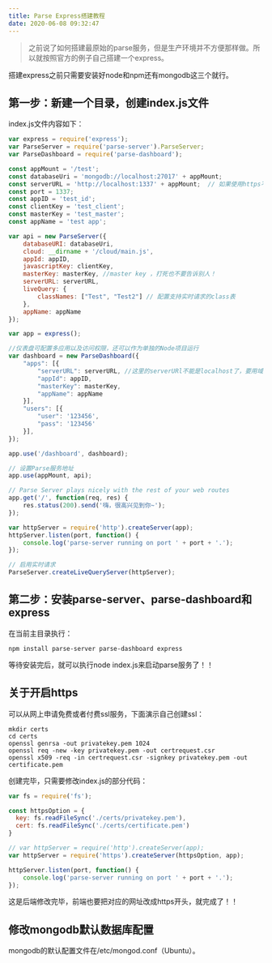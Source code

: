 ```yaml
---
title: Parse Express搭建教程
date: 2020-06-08 09:32:47
---
```


> 之前说了如何搭建最原始的parse服务，但是生产环境并不方便那样做。所以就按照官方的例子自己搭建一个express。

<!-- more -->

搭建express之前只需要安装好node和npm还有mongodb这三个就行。

## 第一步：新建一个目录，创建index.js文件

index.js文件内容如下：

``` javascript
var express = require('express');
var ParseServer = require('parse-server').ParseServer;
var ParseDashboard = require('parse-dashboard');

const appMount = '/test';
const databaseUri = 'mongodb://localhost:27017' + appMount;
const serverURL = 'http://localhost:1337' + appMount;  // 如果使用https不要忘了修改它
const port = 1337;
const appID = 'test_id';
const clientKey = 'test_client';
const masterKey = 'test_master';
const appName = 'test app';

var api = new ParseServer({
    databaseURI: databaseUri,
    cloud: __dirname + '/cloud/main.js',
    appId: appID,
    javascriptKey: clientKey,
    masterKey: masterKey, //master key ，打死也不要告诉别人！
    serverURL: serverURL,
    liveQuery: {
        classNames: ["Test", "Test2"] // 配置支持实时请求的class表
    },
    appName: appName
});

var app = express();

//仪表盘可配置多应用以及访问权限，还可以作为单独的Node项目运行
var dashboard = new ParseDashboard({
    "apps": [{
        "serverURL": serverURL, //这里的serverURl不能是localhost了，要用域名或者外网ip，踩坑弄了好久。。。
        "appId": appID,
        "masterKey": masterKey,
        "appName": appName
    }],
    "users": [{
        "user": '123456',
        "pass": '123456'
    }],
});

app.use('/dashboard', dashboard);

// 设置Parse服务地址
app.use(appMount, api);

// Parse Server plays nicely with the rest of your web routes
app.get('/', function(req, res) {
    res.status(200).send('嗨，很高兴见到你~');
});

var httpServer = require('http').createServer(app);
httpServer.listen(port, function() {
    console.log('parse-server running on port ' + port + '.');
});

// 启用实时请求
ParseServer.createLiveQueryServer(httpServer);
```

## 第二步：安装parse-server、parse-dashboard和express

在当前主目录执行：

``` shell
npm install parse-server parse-dashboard express
```

等待安装完后，就可以执行node index.js来启动parse服务了！！

## 关于开启https

可以从网上申请免费或者付费ssl服务，下面演示自己创建ssl：

``` shell
mkdir certs
cd certs
openssl genrsa -out privatekey.pem 1024
openssl req -new -key privatekey.pem -out certrequest.csr
openssl x509 -req -in certrequest.csr -signkey privatekey.pem -out certificate.pem
```

创建完毕，只需要修改index.js的部分代码：

``` javascript
var fs = require('fs');

const httpsOption = {
  key: fs.readFileSync('./certs/privatekey.pem'),
  cert: fs.readFileSync('./certs/certificate.pem')
}

// var httpServer = require('http').createServer(app);
var httpServer = require('https').createServer(httpsOption, app);

httpServer.listen(port, function() {
    console.log('parse-server running on port ' + port + '.');
});
```

这是后端修改完毕，前端也要把对应的网址改成https开头，就完成了！！

## 修改mongodb默认数据库配置

mongodb的默认配置文件在/etc/mongod.conf（Ubuntu）。